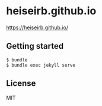 # heiseirb.github.io

https://heiseirb.github.io/

## Getting started

    $ bundle
    $ bundle exec jekyll serve

## License

MIT
